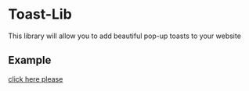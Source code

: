 # Toast-Lib

This library will allow you to add beautiful pop-up toasts to your website

## Example
[click here please](https://pavel-parkhomenko.github.io/Toast-Lib-Modsen/)
